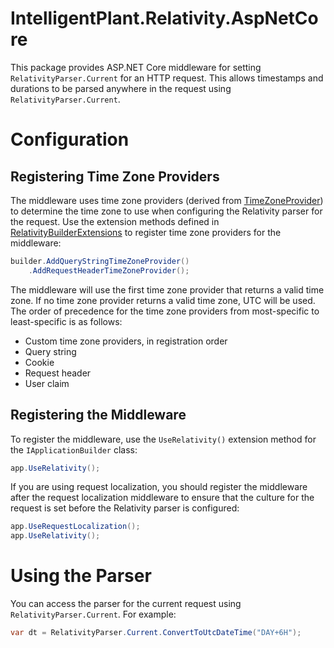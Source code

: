 ﻿# IntelligentPlant.Relativity.AspNetCore

This package provides ASP.NET Core middleware for setting `RelativityParser.Current` for an HTTP request. This allows timestamps and durations to be parsed anywhere in the request using `RelativityParser.Current`.


# Configuration

## Registering Time Zone Providers

The middleware uses time zone providers (derived from [TimeZoneProvider](./TimeZoneProvider.cs)) to determine the time zone to use when configuring the Relativity parser for the request. Use the extension methods defined in [RelativityBuilderExtensions](./RelativityBuilderExtensions.cs) to register time zone providers for the middleware:

```csharp
builder.AddQueryStringTimeZoneProvider()
    .AddRequestHeaderTimeZoneProvider();
```

The middleware will use the first time zone provider that returns a valid time zone. If no time zone provider returns a valid time zone, UTC will be used. The order of precedence for the time zone providers from most-specific to least-specific is as follows:

  * Custom time zone providers, in registration order
  * Query string
  * Cookie
  * Request header
  * User claim


## Registering the Middleware

To register the middleware, use the `UseRelativity()` extension method for the `IApplicationBuilder` class:

```csharp
app.UseRelativity();
```

If you are using request localization, you should register the middleware after the request localization middleware to ensure that the culture for the request is set before the Relativity parser is configured:

```csharp
app.UseRequestLocalization();
app.UseRelativity();
```


# Using the Parser

You can access the parser for the current request using `RelativityParser.Current`. For example:

```csharp
var dt = RelativityParser.Current.ConvertToUtcDateTime("DAY+6H");
```
